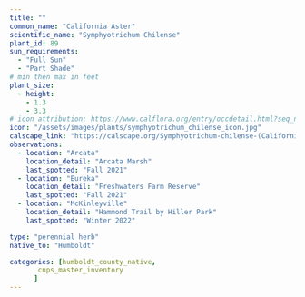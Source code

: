 ```yaml
---
title: ""
common_name: "California Aster"
scientific_name: "Symphyotrichum Chilense"
plant_id: 89
sun_requirements:
  - "Full Sun"
  - "Part Shade"
# min then max in feet
plant_size:
  - height: 
    - 1.3
    - 3.3
# icon attribution: https://www.calflora.org/entry/occdetail.html?seq_num=gp5234 
icon: "/assets/images/plants/symphyotrichum_chilense_icon.jpg" 
calscape_link: "https://calscape.org/Symphyotrichum-chilense-(California-Aster)"
observations: 
  - location: "Arcata"
    location_detail: "Arcata Marsh"
    last_spotted: "Fall 2021"
  - location: "Eureka"
    location_detail: "Freshwaters Farm Reserve"
    last_spotted: "Fall 2021"
  - location: "McKinleyville"
    location_detail: "Hammond Trail by Hiller Park" 
    last_spotted: "Winter 2022"

type: "perennial herb"
native_to: "Humboldt"

categories: [humboldt_county_native,
       cnps_master_inventory
      ]
---
```


